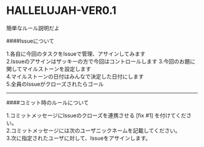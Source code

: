 HALLELUJAH-VER0.1
=================

簡単なルール説明だよ  

####Issueについて  

1.各自に今回のタスクをIssueで管理、アサインしてみます  
2.Issueのアサインはザッキーの方で今回はコントロールします
3.今回のお題に関してマイルストーンを設定します  
4.マイルストーンの日付はみんなで決定した日付にします  
5.全員のIssueがクローズされたらゴール  

***
####コミット時のルールについて  

1.コミットメッセージにIssueのクローズを連携させる [fix #1] を付けてください。  
2.コミットメッセージには次のユーザニックネームを記載してください。  
3.次に指定されたユーザに対して、Issueをアサインします。